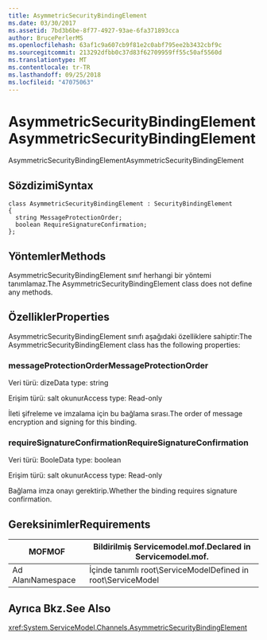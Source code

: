 ```yaml
---
title: AsymmetricSecurityBindingElement
ms.date: 03/30/2017
ms.assetid: 7bd3b6be-8f77-4927-93ae-6fa371893cca
author: BrucePerlerMS
ms.openlocfilehash: 63af1c9a607cb9f81e2c0abf795ee2b3432cbf9c
ms.sourcegitcommit: 213292dfbb0c37d83f62709959ff55c50af5560d
ms.translationtype: MT
ms.contentlocale: tr-TR
ms.lasthandoff: 09/25/2018
ms.locfileid: "47075063"
---
```

# <a name="asymmetricsecuritybindingelement"></a><span data-ttu-id="fe89b-102">AsymmetricSecurityBindingElement</span><span class="sxs-lookup"><span data-stu-id="fe89b-102">AsymmetricSecurityBindingElement</span></span>
<span data-ttu-id="fe89b-103">AsymmetricSecurityBindingElement</span><span class="sxs-lookup"><span data-stu-id="fe89b-103">AsymmetricSecurityBindingElement</span></span>  
  
## <a name="syntax"></a><span data-ttu-id="fe89b-104">Sözdizimi</span><span class="sxs-lookup"><span data-stu-id="fe89b-104">Syntax</span></span>  
  
```  
class AsymmetricSecurityBindingElement : SecurityBindingElement  
{  
  string MessageProtectionOrder;  
  boolean RequireSignatureConfirmation;  
};  
```  
  
## <a name="methods"></a><span data-ttu-id="fe89b-105">Yöntemler</span><span class="sxs-lookup"><span data-stu-id="fe89b-105">Methods</span></span>  
 <span data-ttu-id="fe89b-106">AsymmetricSecurityBindingElement sınıf herhangi bir yöntemi tanımlamaz.</span><span class="sxs-lookup"><span data-stu-id="fe89b-106">The AsymmetricSecurityBindingElement class does not define any methods.</span></span>  
  
## <a name="properties"></a><span data-ttu-id="fe89b-107">Özellikler</span><span class="sxs-lookup"><span data-stu-id="fe89b-107">Properties</span></span>  
 <span data-ttu-id="fe89b-108">AsymmetricSecurityBindingElement sınıfı aşağıdaki özelliklere sahiptir:</span><span class="sxs-lookup"><span data-stu-id="fe89b-108">The AsymmetricSecurityBindingElement class has the following properties:</span></span>  
  
### <a name="messageprotectionorder"></a><span data-ttu-id="fe89b-109">messageProtectionOrder</span><span class="sxs-lookup"><span data-stu-id="fe89b-109">MessageProtectionOrder</span></span>  
 <span data-ttu-id="fe89b-110">Veri türü: dize</span><span class="sxs-lookup"><span data-stu-id="fe89b-110">Data type: string</span></span>  
  
 <span data-ttu-id="fe89b-111">Erişim türü: salt okunur</span><span class="sxs-lookup"><span data-stu-id="fe89b-111">Access type: Read-only</span></span>  
  
 <span data-ttu-id="fe89b-112">İleti şifreleme ve imzalama için bu bağlama sırası.</span><span class="sxs-lookup"><span data-stu-id="fe89b-112">The order of message encryption and signing for this binding.</span></span>  
  
### <a name="requiresignatureconfirmation"></a><span data-ttu-id="fe89b-113">requireSignatureConfirmation</span><span class="sxs-lookup"><span data-stu-id="fe89b-113">RequireSignatureConfirmation</span></span>  
 <span data-ttu-id="fe89b-114">Veri türü: Boole</span><span class="sxs-lookup"><span data-stu-id="fe89b-114">Data type: boolean</span></span>  
  
 <span data-ttu-id="fe89b-115">Erişim türü: salt okunur</span><span class="sxs-lookup"><span data-stu-id="fe89b-115">Access type: Read-only</span></span>  
  
 <span data-ttu-id="fe89b-116">Bağlama imza onayı gerektirip.</span><span class="sxs-lookup"><span data-stu-id="fe89b-116">Whether the binding requires signature confirmation.</span></span>  
  
## <a name="requirements"></a><span data-ttu-id="fe89b-117">Gereksinimler</span><span class="sxs-lookup"><span data-stu-id="fe89b-117">Requirements</span></span>  
  
|<span data-ttu-id="fe89b-118">MOF</span><span class="sxs-lookup"><span data-stu-id="fe89b-118">MOF</span></span>|<span data-ttu-id="fe89b-119">Bildirilmiş Servicemodel.mof.</span><span class="sxs-lookup"><span data-stu-id="fe89b-119">Declared in Servicemodel.mof.</span></span>|  
|---------|-----------------------------------|  
|<span data-ttu-id="fe89b-120">Ad Alanı</span><span class="sxs-lookup"><span data-stu-id="fe89b-120">Namespace</span></span>|<span data-ttu-id="fe89b-121">İçinde tanımlı root\ServiceModel</span><span class="sxs-lookup"><span data-stu-id="fe89b-121">Defined in root\ServiceModel</span></span>|  
  
## <a name="see-also"></a><span data-ttu-id="fe89b-122">Ayrıca Bkz.</span><span class="sxs-lookup"><span data-stu-id="fe89b-122">See Also</span></span>  
 <xref:System.ServiceModel.Channels.AsymmetricSecurityBindingElement>
